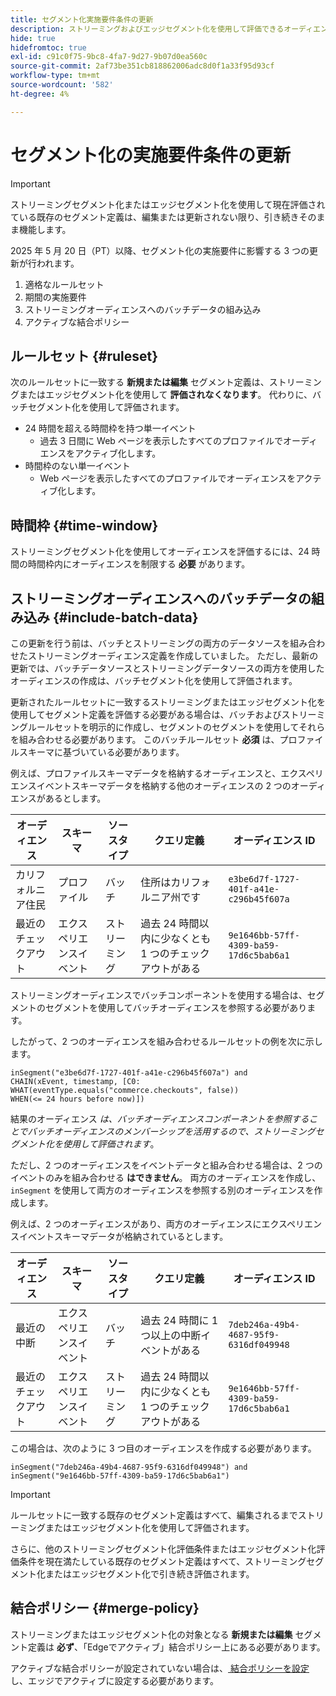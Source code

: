 ```yaml
---
title: セグメント化実施要件条件の更新
description: ストリーミングおよびエッジセグメント化を使用して評価できるオーディエンスのタイプに影響する、セグメント化実施要件の更新について説明します。
hide: true
hidefromtoc: true
exl-id: c91c0f75-9bc8-4fa7-9d27-9b07d0ea560c
source-git-commit: 2af73be351cb818862006adc8d0f1a33f95d93cf
workflow-type: tm+mt
source-wordcount: '582'
ht-degree: 4%

---
```


# セグメント化の実施要件条件の更新

>[!IMPORTANT]
>
>ストリーミングセグメント化またはエッジセグメント化を使用して現在評価されている既存のセグメント定義は、編集または更新されない限り、引き続きそのまま機能します。

2025 年 5 月 20 日（PT）以降、セグメント化の実施要件に影響する 3 つの更新が行われます。

1. 適格なルールセット
2. 期間の実施要件
3. ストリーミングオーディエンスへのバッチデータの組み込み
4. アクティブな結合ポリシー

## ルールセット {#ruleset}

次のルールセットに一致する **新規または編集** セグメント定義は、ストリーミングまたはエッジセグメント化を使用して **評価されなくなります**。 代わりに、バッチセグメント化を使用して評価されます。

- 24 時間を超える時間枠を持つ単一イベント
   - 過去 3 日間に Web ページを表示したすべてのプロファイルでオーディエンスをアクティブ化します。
- 時間枠のない単一イベント
   - Web ページを表示したすべてのプロファイルでオーディエンスをアクティブ化します。

## 時間枠 {#time-window}

ストリーミングセグメント化を使用してオーディエンスを評価するには、24 時間の時間枠内にオーディエンスを制限する **必要** があります。

## ストリーミングオーディエンスへのバッチデータの組み込み {#include-batch-data}

この更新を行う前は、バッチとストリーミングの両方のデータソースを組み合わせたストリーミングオーディエンス定義を作成していました。 ただし、最新の更新では、バッチデータソースとストリーミングデータソースの両方を使用したオーディエンスの作成は、バッチセグメント化を使用して評価されます。

更新されたルールセットに一致するストリーミングまたはエッジセグメント化を使用してセグメント定義を評価する必要がある場合は、バッチおよびストリーミングルールセットを明示的に作成し、セグメントのセグメントを使用してそれらを組み合わせる必要があります。 このバッチルールセット **必須** は、プロファイルスキーマに基づいている必要があります。

例えば、プロファイルスキーマデータを格納するオーディエンスと、エクスペリエンスイベントスキーマデータを格納する他のオーディエンスの 2 つのオーディエンスがあるとします。

| オーディエンス | スキーマ | ソースタイプ | クエリ定義 | オーディエンス ID |
| -------- | ------ | ----------- | ---------------- | ----------- |
| カリフォルニア住民 | プロファイル | バッチ | 住所はカリフォルニア州です | `e3be6d7f-1727-401f-a41e-c296b45f607a` |
| 最近のチェックアウト | エクスペリエンスイベント | ストリーミング | 過去 24 時間以内に少なくとも 1 つのチェックアウトがある | `9e1646bb-57ff-4309-ba59-17d6c5bab6a1` |

ストリーミングオーディエンスでバッチコンポーネントを使用する場合は、セグメントのセグメントを使用してバッチオーディエンスを参照する必要があります。

したがって、2 つのオーディエンスを組み合わせるルールセットの例を次に示します。

```
inSegment("e3be6d7f-1727-401f-a41e-c296b45f607a") and 
CHAIN(xEvent, timestamp, [C0: WHAT(eventType.equals("commerce.checkouts", false)) 
WHEN(<= 24 hours before now)])
```

結果のオーディエンス *は、バッチオーディエンスコンポーネントを参照することでバッチオーディエンスのメンバーシップを活用するので、ストリーミングセグメント化を使用して評価されます*。

ただし、2 つのオーディエンスをイベントデータと組み合わせる場合は、2 つのイベントのみを組み合わせる **はできません**。 両方のオーディエンスを作成し、`inSegment` を使用して両方のオーディエンスを参照する別のオーディエンスを作成します。

例えば、2 つのオーディエンスがあり、両方のオーディエンスにエクスペリエンスイベントスキーマデータが格納されているとします。

| オーディエンス | スキーマ | ソースタイプ | クエリ定義 | オーディエンス ID |
| -------- | ------ | ----------- | ---------------- | ----------- |
| 最近の中断 | エクスペリエンスイベント | バッチ | 過去 24 時間に 1 つ以上の中断イベントがある | `7deb246a-49b4-4687-95f9-6316df049948` |
| 最近のチェックアウト | エクスペリエンスイベント | ストリーミング | 過去 24 時間以内に少なくとも 1 つのチェックアウトがある | `9e1646bb-57ff-4309-ba59-17d6c5bab6a1` |

この場合は、次のように 3 つ目のオーディエンスを作成する必要があります。

```
inSegment("7deb246a-49b4-4687-95f9-6316df049948") and inSegment("9e1646bb-57ff-4309-ba59-17d6c5bab6a1")
```

>[!IMPORTANT]
>
>ルールセットに一致する既存のセグメント定義はすべて、編集されるまでストリーミングまたはエッジセグメント化を使用して評価されます。
>
>さらに、他のストリーミングセグメント化評価条件またはエッジセグメント化評価条件を現在満たしている既存のセグメント定義はすべて、ストリーミングセグメント化またはエッジセグメント化で引き続き評価されます。

## 結合ポリシー {#merge-policy}

ストリーミングまたはエッジセグメント化の対象となる **新規または編集** セグメント定義は **必ず**、「Edgeでアクティブ」結合ポリシー上にある必要があります。

アクティブな結合ポリシーが設定されていない場合は、[ 結合ポリシーを設定 ](../profile/merge-policies/ui-guide.md#configure) し、エッジでアクティブに設定する必要があります。

